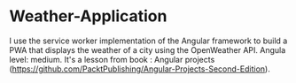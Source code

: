 # Weather-Application
I use the service worker implementation of the Angular framework to build a PWA that displays the weather of a city using the OpenWeather API. Angula level: medium. It's a lesson from book : Angular projects (https://github.com/PacktPublishing/Angular-Projects-Second-Edition).
